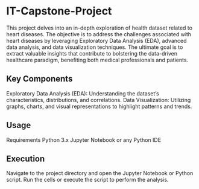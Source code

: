 # IT-Capstone-Project

This project delves into an in-depth exploration of health dataset related to heart diseases. The objective is to address the challenges associated with heart diseases by leveraging Exploratory Data Analysis (EDA), advanced data analysis, and data visualization techniques. The ultimate goal is to extract valuable insights that contribute to bolstering the data-driven healthcare paradigm, benefiting both medical professionals and patients.

## Key Components
Exploratory Data Analysis (EDA): Understanding the dataset’s characteristics, distributions, and correlations.
Data Visualization: Utilizing graphs, charts, and visual representations to highlight patterns and trends.

## Usage
Requirements
Python 3.x
Jupyter Notebook or any Python IDE

## Execution
Navigate to the project directory and open the Jupyter Notebook or Python script.
Run the cells or execute the script to perform the analysis.

